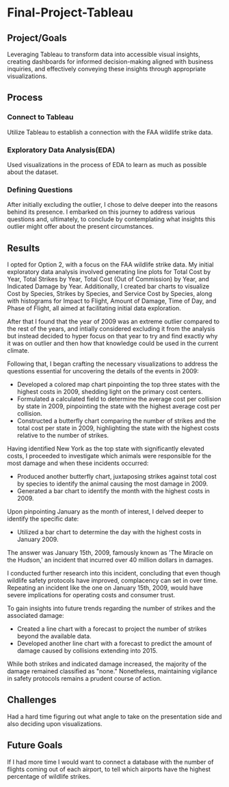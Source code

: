# Final-Project-Tableau

## Project/Goals
Leveraging Tableau to transform data into accessible visual insights, creating dashboards for informed decision-making aligned with business inquiries, and effectively conveying these insights through appropriate visualizations.

## Process
### Connect to Tableau
Utilize Tableau to establish a connection with the FAA wildlife strike data.

### Exploratory Data Analysis(EDA)
Used visualizations in the process of EDA to learn as much as possible about the dataset.

### Defining Questions
After initially excluding the outlier, I chose to delve deeper into the reasons behind its presence. I embarked on this journey to address various questions and, ultimately, to conclude by contemplating what insights this outlier might offer about the present circumstances.

## Results
I opted for Option 2, with a focus on the FAA wildlife strike data. My initial exploratory data analysis involved generating line plots for Total Cost by Year, Total Strikes by Year, Total Cost (Out of Commission) by Year, and Indicated Damage by Year. Additionally, I created bar charts to visualize Cost by Species, Strikes by Species, and Service Cost by Species, along with histograms for Impact to Flight, Amount of Damage, Time of Day, and Phase of Flight, all aimed at facilitating initial data exploration.

After that I found that the year of 2009 was an extreme outlier compared to the rest of the years, and intially considered excluding it from the analysis but instead decided to hyper focus on that year to try and find exactly why it was on outlier and then how that knowledge could be used in the current climate.

Following that, I began crafting the necessary visualizations to address the questions essential for uncovering the details of the events in 2009:

- Developed a colored map chart pinpointing the top three states with the highest costs in 2009, shedding light on the primary cost centers.
- Formulated a calculated field to determine the average cost per collision by state in 2009, pinpointing the state with the highest average cost per collision.
- Constructed a butterfly chart comparing the number of strikes and the total cost per state in 2009, highlighting the state with the highest costs relative to the number of strikes.

Having identified New York as the top state with significantly elevated costs, I proceeded to investigate which animals were responsible for the most damage and when these incidents occurred:

- Produced another butterfly chart, juxtaposing strikes against total cost by species to identify the animal causing the most damage in 2009.
- Generated a bar chart to identify the month with the highest costs in 2009.

Upon pinpointing January as the month of interest, I delved deeper to identify the specific date:

- Utilized a bar chart to determine the day with the highest costs in January 2009.
  
The answer was January 15th, 2009, famously known as 'The Miracle on the Hudson,' an incident that incurred over 40 million dollars in damages.

I conducted further research into this incident, concluding that even though wildlife safety protocols have improved, complacency can set in over time. Repeating an incident like the one on January 15th, 2009, would have severe implications for operating costs and consumer trust.

To gain insights into future trends regarding the number of strikes and the associated damage:

- Created a line chart with a forecast to project the number of strikes beyond the available data.
- Developed another line chart with a forecast to predict the amount of damage caused by collisions extending into 2015.

While both strikes and indicated damage increased, the majority of the damage remained classified as "none." Nonetheless, maintaining vigilance in safety protocols remains a prudent course of action.

## Challenges 
Had a hard time figuring out what angle to take on the presentation side and also deciding upon visualizations.

## Future Goals
If I had more time I would want to connect a database with the number of flights coming out of each airport, to tell which airports have the highest percentage of wildlife strikes.